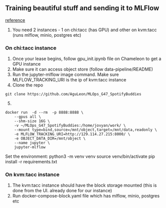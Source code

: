 ## Training beautiful stuff and sending it to MLFlow

[reference](https://edstem.org/us/courses/74594/discussion/6556846)

1. You need 2 instances - 1 on chi:tacc (has GPU) and other on kvm:tacc (runs mlflow, minio, postgres etc)

### On chi:tacc instance
1. Once your lease begins, follow gpu_init.ipynb file on Chameleon to get a GPU instance
2. Make sure it can access object store (follow data-pipeline/README)
3. Run the jupyter-mlflow image command. Make sure MLFLOW_TRACKING_URI is the ip of kvm:tacc instance
4. Clone the repo
```
git clone https://github.com/AguLeon/MLOps_G47_SpotifyBuddies
```
5. 
```
docker run  -d --rm  -p 8888:8888 \
    --gpus all \
    --shm-size 16G \
    -v ~/MLOps_G47_SpotifyBuddies:/home/jovyan/work/ \
    --mount type=bind,source=/mnt/object,target=/mnt/data,readonly \
    -e MLFLOW_TRACKING_URI=http://129.114.27.215:8000/ \
    -e OBJECT_DATA_DIR=/mnt/object \
    --name jupyter \
    jupyter-mlflow
```

Set the environment:
python3 -m venv venv
source venv/bin/activate
pip install -r requirements.txt

### On kvm:tacc instance
1. The kvm:tacc instance should have the block storage mounted (this is done from the UI. already done for our instance)
2. Run docker-compose-block.yaml file which has mlflow, minio, postgres etc
